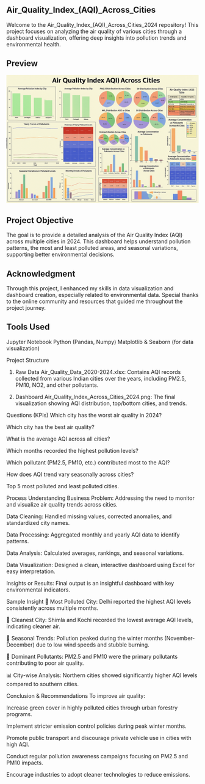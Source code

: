 ## Air_Quality_Index_(AQI)_Across_Cities
Welcome to the Air_Quality_Index_(AQI)_Across_Cities_2024 repository!
This project focuses on analyzing the air quality of various cities through a dashboard visualization, offering deep insights into pollution trends and environmental health.

## Preview
![Dashboard](https://github.com/Akaash0107/AQI_Report_Analysis/blob/main/Air_Quality_Index_(AQI)_Across_Cities_Dashboard.png)

## Project Objective
The goal is to provide a detailed analysis of the Air Quality Index (AQI) across multiple cities in 2024.
This dashboard helps understand pollution patterns, the most and least polluted areas, and seasonal variations, supporting better environmental decisions.

## Acknowledgment
Through this project, I enhanced my skills in data visualization and dashboard creation, especially related to environmental data.
Special thanks to the online community and resources that guided me throughout the project journey.

## Tools Used
Jupyter Notebook
Python (Pandas, Numpy)
Matplotlib & Seaborn (for data visualization)

Project Structure
1. Raw Data
Air_Quality_Data_2020-2024.xlsx: Contains AQI records collected from various Indian cities over the years, including PM2.5, PM10, NO2, and other pollutants.

2. Dashboard
Air_Quality_Index_Across_Cities_2024.png: The final visualization showing AQI distribution, top/bottom cities, and trends.

Questions (KPIs)
Which city has the worst air quality in 2024?

Which city has the best air quality?

What is the average AQI across all cities?

Which months recorded the highest pollution levels?

Which pollutant (PM2.5, PM10, etc.) contributed most to the AQI?

How does AQI trend vary seasonally across cities?

Top 5 most polluted and least polluted cities.

Process
Understanding Business Problem: Addressing the need to monitor and visualize air quality trends across cities.

Data Cleaning: Handled missing values, corrected anomalies, and standardized city names.

Data Processing: Aggregated monthly and yearly AQI data to identify patterns.

Data Analysis: Calculated averages, rankings, and seasonal variations.

Data Visualization: Designed a clean, interactive dashboard using Excel for easy interpretation.

Insights or Results: Final output is an insightful dashboard with key environmental indicators.

Sample Insight
🌆 Most Polluted City: Delhi reported the highest AQI levels consistently across multiple months.

🌿 Cleanest City: Shimla and Kochi recorded the lowest average AQI levels, indicating cleaner air.

📅 Seasonal Trends: Pollution peaked during the winter months (November-December) due to low wind speeds and stubble burning.

🧪 Dominant Pollutants: PM2.5 and PM10 were the primary pollutants contributing to poor air quality.

📊 City-wise Analysis: Northern cities showed significantly higher AQI levels compared to southern cities.

Conclusion & Recommendations
To improve air quality:

Increase green cover in highly polluted cities through urban forestry programs.

Implement stricter emission control policies during peak winter months.

Promote public transport and discourage private vehicle use in cities with high AQI.

Conduct regular pollution awareness campaigns focusing on PM2.5 and PM10 impacts.

Encourage industries to adopt cleaner technologies to reduce emissions.

